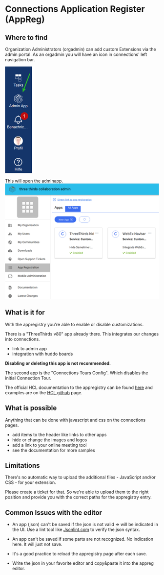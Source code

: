 # Connections Application Register (AppReg)

## Where to find

Organization Administrators (orgadmin) can add custom Extensions via the admin portal. As an orgadmin you will have an icon in connections' left navigation bar.

![appreg link](/assets/images/extensions/admin-app-location.png)

This will open the adminapp.
![appreg](/assets/images/admin/appreg/appreg.png)

## What is it for

With the appregistry you're able to enable or disable customizations.

There is a "ThreeThirds v80" app already there. This integrates our changes into connections.

- link to admin app
- integration with huddo boards

**Disabling or deleting this app is not recommended.**

The second app is the "Connections Tours Config". Which disables the initial Connection Tour.

The official HCL documentation to the appregistry can be found [here](https://github.com/hclcnxdev/customizer/blob/master/docs/HCLConnectionsCustomizer.md) and examples are on the [HCL github](https://github.com/hclcnxdev) page.

## What is possible

Anything that can be done with javascript and css on the connections pages.

- add items to the header like links to other apps
- hide or change the images and logos
- add a link to your online meeting tool
- see the documentation for more samples

## Limitations

There's no automatic way to upload the additional files - JavaScript and/or CSS - for your extension.

Please create a ticket for that. So we're able to upload them to the right position and provide you with the correct paths for the appregistry entry.

## Common Issues with the editor

- An app (json) can't be saved if the json is not valid => will be indicated in the UI. Use a lint tool like [Jsonlint.com](https://jsonlint.com) to verify the json syntax.

- An app can't be saved if some parts are not recognized. No indication here. It will just not save.

- It's a good practice to reload the appregistry page after each save.

- Write the json in your favorite editor and copy&paste it into the appreg editor.
